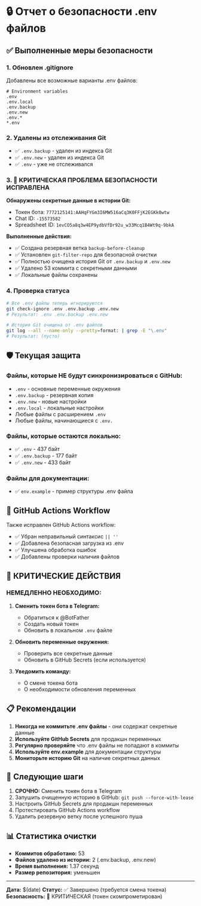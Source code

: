 # 🔒 Отчет о безопасности .env файлов

## ✅ Выполненные меры безопасности

### 1. Обновлен .gitignore
Добавлены все возможные варианты .env файлов:
```
# Environment variables
.env
.env.local
.env.backup
.env.new
.env.*
*.env
```

### 2. Удалены из отслеживания Git
- ✅ `.env.backup` - удален из индекса Git
- ✅ `.env.new` - удален из индекса Git
- ✅ `.env` - уже не отслеживался

### 3. 🚨 КРИТИЧЕСКАЯ ПРОБЛЕМА БЕЗОПАСНОСТИ ИСПРАВЛЕНА
**Обнаружены секретные данные в истории Git:**
- Токен бота: `7772125141:AAHqFYGm3I6MW516aCq3K0FFjK2EGKk0wtw`
- Chat ID: `-15573582`
- Spreadsheet ID: `1evCO5a8q3w4EP9ydbVfDr92u_w33Mcq1B4Wt9q-9bkA`

**Выполненные действия:**
- ✅ Создана резервная ветка `backup-before-cleanup`
- ✅ Установлен `git-filter-repo` для безопасной очистки
- ✅ Полностью очищена история Git от `.env.backup` и `.env.new`
- ✅ Удалено 53 коммита с секретными данными
- ✅ Локальные файлы сохранены

### 4. Проверка статуса
```bash
# Все .env файлы теперь игнорируются
git check-ignore .env .env.backup .env.new
# Результат: .env .env.backup .env.new

# История Git очищена от .env файлов
git log --all --name-only --pretty=format: | grep -E "\.env"
# Результат: (пусто)
```

## 🛡️ Текущая защита

### Файлы, которые НЕ будут синхронизироваться с GitHub:
- `.env` - основные переменные окружения
- `.env.backup` - резервная копия
- `.env.new` - новые настройки
- `.env.local` - локальные настройки
- Любые файлы с расширением `.env`
- Любые файлы, начинающиеся с `.env.`

### Файлы, которые остаются локально:
- ✅ `.env` - 437 байт
- ✅ `.env.backup` - 177 байт  
- ✅ `.env.new` - 433 байт

### Файлы для документации:
- ✅ `env.example` - пример структуры .env файла

## 🔧 GitHub Actions Workflow

Также исправлен GitHub Actions workflow:
- ✅ Убран неправильный синтаксис `|| ''`
- ✅ Добавлена безопасная загрузка из .env
- ✅ Улучшена обработка ошибок
- ✅ Добавлены проверки наличия файлов

## 🚨 КРИТИЧЕСКИЕ ДЕЙСТВИЯ

### НЕМЕДЛЕННО НЕОБХОДИМО:

1. **Сменить токен бота в Telegram:**
   - Обратиться к @BotFather
   - Создать новый токен
   - Обновить в локальном `.env` файле

2. **Обновить переменные окружения:**
   - Проверить все секретные данные
   - Обновить в GitHub Secrets (если используется)

3. **Уведомить команду:**
   - О смене токена бота
   - О необходимости обновления переменных

## 📋 Рекомендации

1. **Никогда не коммитьте .env файлы** - они содержат секретные данные
2. **Используйте GitHub Secrets** для продакшн переменных
3. **Регулярно проверяйте** что .env файлы не попадают в коммиты
4. **Используйте env.example** для документации структуры
5. **Мониторьте историю Git** на наличие секретных данных

## 🚀 Следующие шаги

1. **СРОЧНО:** Сменить токен бота в Telegram
2. Запушить очищенную историю в GitHub: `git push --force-with-lease`
3. Настроить GitHub Secrets для продакшн переменных
4. Протестировать GitHub Actions workflow
5. Удалить резервную ветку после успешного пуша

## 📊 Статистика очистки

- **Коммитов обработано:** 53
- **Файлов удалено из истории:** 2 (.env.backup, .env.new)
- **Время выполнения:** 1.37 секунд
- **Размер репозитория:** уменьшен

---
**Дата:** $(date)
**Статус:** ✅ Завершено (требуется смена токена)
**Безопасность:** 🔴 КРИТИЧЕСКАЯ (токен скомпрометирован)
